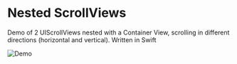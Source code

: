 # Nested ScrollViews

Demo of 2 UIScrollViews nested with a Container View, scrolling in different directions (horizontal and vertical). Written in Swift

![Demo](nestedScrollViews.gif)
